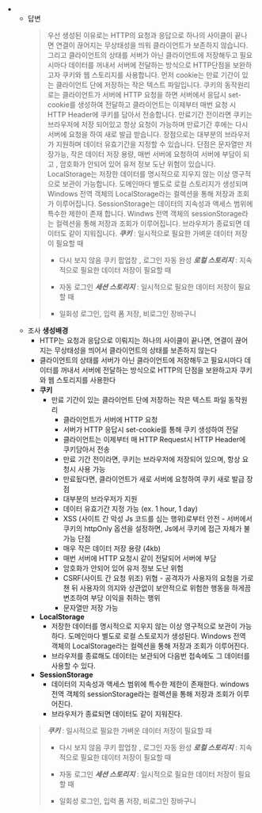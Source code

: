 -   -   답변
        > 우선 생성된 이유로는 HTTP의 요청과 응답으로 하나의 사이클이 끝나면 연결이 끊어지는 무상태성을 띄워 클라이언트가 보존하지 않습니다. 그리고 클라이언트의 상태를 서버가 아닌 클라이언트에 저장해두고 필요시마다 데이터를 꺼내서 서버에 전달하는 방식으로 HTTP단점을 보완하고자 쿠키와 웹 스토리지를 사용합니다.
        > 먼저 cookie는 만료 기간이 있는 클라이언트 단에 저장하는 작은 텍스트 파일입니다.
        > 쿠키의 동작원리로는 클라이언트가 서버에 HTTP 요청을 하면 서버에서 응답시 set-cookie를 생성하여 전달하고 클라이언트는 이제부터 매번 요청 시 HTTP Header에 쿠키를 담아서 전송합니다. 만료기간 전이라면 쿠키는 브라우저에 저장 되어있고 항상 요청이 가능하며 만료기간 후에는 다시 서버에 요청을 하여 새로 발급 받습니다.
        > 장점으로는 대부분의 브라우저가 지원하며 데이터 유효기간을 지정할 수 있습니다.
        > 단점은 문자열만 저장가능, 작은 데이터 저장 용량, 매번 서버에 요청하여 서버에 부담이 되고 , 암호화가 안되어 있어 유저 정보 도난 위험이 있습니다.
        > LocalStorage는 저장한 데이터를 명시적으로 지우지 않는 이상 영구적으로 보관이 가능합니다. 도메인마다 별도로 로컬 스토리지가 생성되며 Windows 전역 객체의 LocalStorage라는 컬렉션을 통해 저장과 조회가 이루어집니다.
        > SessionStorage는 데이터의 지속성과 액세스 범위에 특수한 제한이 존재 합니다. Windws 전역 객체의 sessionStorage라는 컬렉션을 통해 저장과 조회가 이루어집니다.
        > 브라우저가 종료되면 데이터도 같이 지워집니다.
        > **_쿠키_** : 일시적으로 필요한 가벼운 데이터 저장이 필요할 때
        >
        > -   다시 보지 않음 쿠키 팝업창 , 로그인 자동 완성
        > **_로컬 스토리지_** : 지속적으로 필요한 데이터 저장이 필요할 때
        >
        > -   자동 로그인
        > **_세션 스토리지_** : 일시적으로 필요한 데이터 저장이 필요할 때
        >
        > -   일회성 로그인, 입력 폼 저장, 비로그인 장바구니
    -   조사
        **생성배경**
        -   HTTP는 요청과 응답으로 이뤄지는 하나의 사이클이 끝나면, 연결이 끊어지는 무상태성을 띄어서 클라이언트의 상태를 보존하지 않는다
        -   클라이언트의 상태를 서버가 아닌 클라이언트에 저장해두고 필요시마다 데이터를 꺼내서 서버에 전달하는 방식으로 HTTP의 단점을 보완하고자 쿠키와 웹 스토리지를 사용한다
        -   **쿠키**
            -   만료 기간이 있는 클라이언트 단에 저장하는 작은 텍스트 파일
                동작원리
                -   클라이언트가 서버에 HTTP 요청
                -   서버가 HTTP 응답시 set-cookie를 통해 쿠키 생성하여 전달
                -   클라이언트는 이제부터 매 HTTP Request시 HTTP Header에 쿠키담아서 전송
                -   만료 기간 전이라면, 쿠키는 브라우저에 저장되어 있으며, 항상 요청시 사용 가능
                -   만료됬다면, 클라이언트가 새로 서버에 요청하여 쿠키 새로 발급
                장점
                -   대부분의 브라우저가 지원
                -   데이터 유효기간 지정 가능 (ex. 1 hour, 1 day)
                -   XSS (사이트 간 악성 Js 코드를 심는 행위)로부터 안전 - 서버에서 쿠키의 httpOnly 옵션을 설정하면, Js에서 쿠키에 접근 자체가 불가능
                단점
                -   매우 작은 데이터 저장 용량 (4kb)
                -   매번 서버에 HTTP 요청시 같이 전달되어 서버에 부담
                -   암호화가 안되어 있어 유저 정보 도난 위험
                -   CSRF(사이트 간 요청 위조) 위협 - 공격자가 사용자의 요청을 가로챈 뒤 사용자의 의지와 상관없이 보안적으로 위험한 행동을 하게끔 변조하여 부당 이익을 취하는 행위
                -   문자열만 저장 가능
        -   **LocalStorage**
            -   저장한 데이터를 명시적으로 지우지 않는 이상 영구적으로 보관이 가능하다. 도메인마다 별도로 로컬 스토로지가 생성된다. Windows 전역 객체의 LocalStorage라는 컬렉션을 통해 저장과 조회가 이루어진다.
            -   브라우저를 종료해도 데이터는 보관되어 다음번 접속에도 그 데이터를 사용할 수 있다.
        -   **SessionStorage**
            -   데이터의 지속성과 액세스 범위에 특수한 제한이 존재한다. windows 전역 객체의 sessionStorage라는 컬렉션을 통해 저장과 조회가 이루어진다.
            -   브라우저가 종료되면 데이터도 같이 지워진다.
        > **_쿠키_** : 일시적으로 필요한 가벼운 데이터 저장이 필요할 때
        >
        > -   다시 보지 않음 쿠키 팝업창 , 로그인 자동 완성
        > **_로컬 스토리지_** : 지속적으로 필요한 데이터 저장이 필요할 때
        >
        > -   자동 로그인
        > **_세션 스토리지_** : 일시적으로 필요한 데이터 저장이 필요할 때
        >
        > -   일회성 로그인, 입력 폼 저장, 비로그인 장바구니
